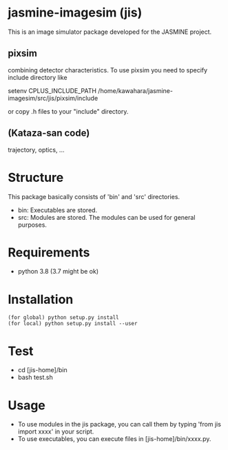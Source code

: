# jasmine-imagesim (jis)
This is an image simulator package developed for the JASMINE project.

## pixsim
combining detector characteristics. To use pixsim you need to specify include directory like

setenv CPLUS_INCLUDE_PATH /home/kawahara/jasmine-imagesim/src/jis/pixsim/include

or copy .h files to your "include" directory.

## (Kataza-san code)
trajectory, optics, ...

# Structure
This package basically consists of 'bin' and 'src' directories.
- bin: Executables are stored.
- src: Modules are stored. The modules can be used for general purposes.

# Requirements
- python 3.8 (3.7 might be ok)

# Installation

```
(for global) python setup.py install
(for local) python setup.py install --user
```

# Test
- cd [jis-home]/bin
- bash test.sh

# Usage
- To use modules in the jis package, you can call them by typing 'from jis import xxxx' in your script.
- To use executables, you can execute files in [jis-home]/bin/xxxx.py.
